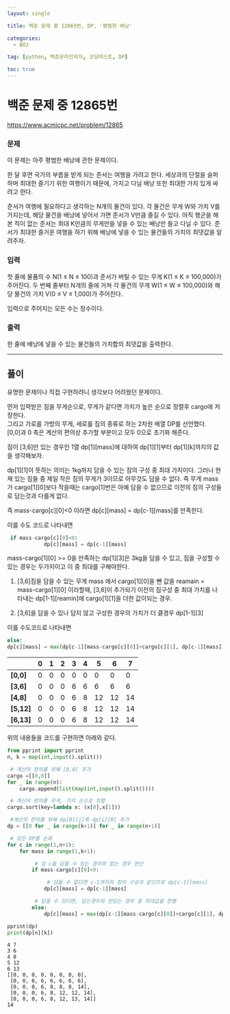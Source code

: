 ```yaml
---
layout: single

title: 백준 문제 중 12865번, DP, '평범한 배낭'

categories:
  - BOJ

tag: [python, 백준온라인저지, 코딩테스트, DP]

toc: true
---
```

# 백준 문제 중 12865번

https://www.acmicpc.net/problem/12865

### 문제

이 문제는 아주 평범한 배낭에 관한 문제이다.

한 달 후면 국가의 부름을 받게 되는 준서는 여행을 가려고 한다. 세상과의 단절을 슬퍼하며 최대한 즐기기 위한 여행이기 때문에, 가지고 다닐 배낭 또한 최대한 가치 있게 싸려고 한다.

준서가 여행에 필요하다고 생각하는 N개의 물건이 있다. 각 물건은 무게 W와 가치 V를 가지는데, 해당 물건을 배낭에 넣어서 가면 준서가 V만큼 즐길 수 있다. 아직 행군을 해본 적이 없는 준서는 최대 K만큼의 무게만을 넣을 수 있는 배낭만 들고 다닐 수 있다. 준서가 최대한 즐거운 여행을 하기 위해 배낭에 넣을 수 있는 물건들의 가치의 최댓값을 알려주자.

### 입력

첫 줄에 물품의 수 N(1 ≤ N ≤ 100)과 준서가 버틸 수 있는 무게 K(1 ≤ K ≤ 100,000)가 주어진다. 두 번째 줄부터 N개의 줄에 거쳐 각 물건의 무게 W(1 ≤ W ≤ 100,000)와 해당 물건의 가치 V(0 ≤ V ≤ 1,000)가 주어진다.

입력으로 주어지는 모든 수는 정수이다.

### 출력

한 줄에 배낭에 넣을 수 있는 물건들의 가치합의 최댓값을 출력한다.



---

## 풀이

유명한 문제이나 직접 구현하려니 생각보다 어려웠던 문제이다.

먼저 입력받은 짐을 무게순으로, 무게가 같다면 가치가 높은 순으로 정렬후 cargo에 저장한다.   
그리고 가로를 가방의 무게, 세로를 짐의 종류로 하는 2차원 배열 DP를 선언했다.  
[0,0]과 0 축은 계산의 편의상 추가할 부분이고 모두 0으로 초기화 해준다.

짐이 [3,6]만 있는 경우인 1열 dp[1][mass]에 대하여 dp[1][1]부터 dp[1][k]까지의 값을 생각해보자.  

dp[1][1]이 뜻하는 의미는 1kg까지 담을 수 있는 짐의 구성 중 최대 가치이다. 그러나 현재 있는 짐들 중 제일 작은 짐의 무게가 3이므로 아무것도 담을 수 없다. 즉 무게 mass가 cargo[1][0]보다 작을때는 cargo[1]번은 아예 담을 수 없으므로 이전의 짐의 구성들로 담는것과 다를게 없다.  
  





즉 mass-cargo[c][0]<0 이라면 dp[c][mass] = dp[c-1][mass]를 만족한다.

이를 수도 코드로 나타내면       
```python
 if mass-cargo[c][0]<0:
            dp[c][mass] = dp[c-1][mass]
```

mass-cargo[1][0] >= 0을 만족하는 dp[1][3]은 3kg을 담을 수 있고, 짐을 구성할 수 있는 경우는 두가지이고 이 중 최대를 구해야한다.
  
  

1. [3,6]짐을 담을 수 있는 무게 mass 에서 cargo[1][0]을 뺀 값을 reamain = mass-cargo[1][0] 이라할때, [3,6]이 추가되기 이전의 짐구성 중 최대 가치를 나타내는 dp[1-1][reamin]에 cargo[1][1]을 더한 값이되는 경우.

2. [3,6]을 담을 수 있나 담지 않고 구성한 경우의 가치가 더 클경우 dp[1-1][3]

이를 수도코드로 나타내면 

```python
else:
dp[c][mass] = max(dp[c-1][mass-cargo[c][0]]+cargo[c][1], dp[c-1][mass]) 
```

|            | **0** | **1** | **2** | **3** | **4** | **5** | **6** | **7** |
|------------|-------|-------|-------|-------|-------|-------|-------|-------|
| **[0,0]**  | 0     | 0     | 0     | 0     | 0     | 0     | 0     | 0     |
| **[3,6]**  | 0     | 0     | 0     | 6     | 6     | 6     | 6     | 6     |
| **[4,8]**  | 0     | 0     | 0     | 6     | 8     | 12    | 12    | 14    |
| **[5,12]** | 0     | 0     | 0     | 6     | 8     | 12    | 12    | 14    |
| **[6,13]** | 0     | 0     | 0     | 6     | 8     | 12    | 12    | 14    |

위의 내용들을 코드를 구현하면 아래와 같다.


```python
from pprint import pprint
n, k = map(int,input().split())

 # 계산의 편의를 위해 [0,0] 추가
cargo =[[0,0]]
for _ in range(n):
    cargo.append(list(map(int,input().split())))

 # 계산의 편의를 무게, 가치 순으로 정렬
cargo.sort(key=lambda x: (x[0],x[1]))

 #계산의 편의를 위해 dp[0][j]축 dp[i][0] 추가
dp = [[0 for _ in range(k+1)] for _ in range(n+1)]

 # 모든 DP를 순회
for c in range(1,n+1):
    for mass in range(1,k+1):

         # 짐 c를 담을 수 있는 경우와 없는 경우 판단
        if mass-cargo[c][0]<0:

             # 담을 수 없다면 c-1까지의 짐의 구성과 같으므로 dp[c-1][mass]
            dp[c][mass] = dp[c-1][mass]

         # 담을 수 있다면, 담는경우와 안담는 경우 중 최대값을 판별
        else:
            dp[c][mass] = max(dp[c-1][mass-cargo[c][0]]+cargo[c][1], dp[c-1][mass])

pprint(dp)
print(dp[n][k])
```

    4 7
    3 6
    4 8
    5 12
    6 13
    [[0, 0, 0, 0, 0, 0, 0, 0],
     [0, 0, 0, 6, 6, 6, 6, 6],
     [0, 0, 0, 6, 8, 8, 8, 14],
     [0, 0, 0, 6, 8, 12, 12, 14],
     [0, 0, 0, 6, 8, 12, 13, 14]]
    14

